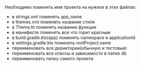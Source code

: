Необходимо поменять имя проекта на нужное в этих файлах:
- в strings.xml поменять app_name
- в themes.xml поменять название стиля
- в Theme.kt поменять название функции
- в манифесте поменять все что горит красным
- в build.gradle.kts(app) поменять namespace и applicationId
- в settings.gradle.kts поменять rootProject.name
- переименовать все дериктории(обычную и тестовые)
- переименовать все классы и зависимости в папке db
- переименовать папку самого проекта
